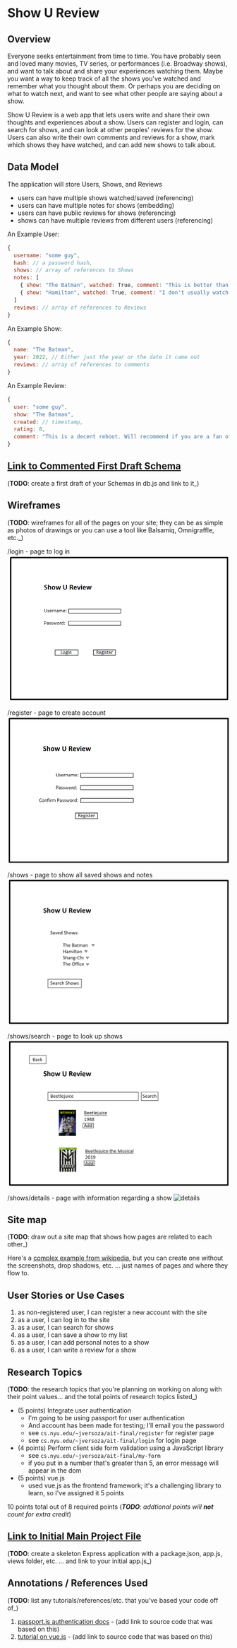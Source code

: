 # Show U Review

## Overview

Everyone seeks entertainment from time to time. You have probably seen and loved many movies, TV series, or performances (i.e. Broadway shows), and want to talk about and share your experiences watching them. Maybe you want a way to keep track of all the shows you've watched and remember what you thought about them. Or perhaps you are deciding on what to watch next, and want to see what other people are saying about a show. 

Show U Review is a web app that lets users write and share their own thoughts and experiences about a show. Users can register and login, can search for shows, and can look at other peoples' reviews for the show. Users can also write their own comments and reviews for a show, mark which shows they have watched, and can add new shows to talk about. 

## Data Model

The application will store Users, Shows, and Reviews

* users can have multiple shows watched/saved (referencing)
* users can have multiple notes for shows (embedding)
* users can have public reviews for shows (referencing)
* shows can have multiple reviews from different users (referencing)


An Example User:

```javascript
{
  username: "some guy",
  hash: // a password hash,
  shows: // array of references to Shows
  notes: [
    { show: "The Batman", watched: True, comment: "This is better than I thought!"},
    { show: "Hamilton", watched: True, comment: "I don't usually watch musicals, but the songs are so catchy!"}
  ]
  reviews: // array of references to Reviews
}
```

An Example Show:

```javascript
{
  name: "The Batman",
  year: 2022, // Either just the year or the date it came out
  reviews: // array of references to comments
}
```

An Example Review:

```javascript
{
  user: "some guy",
  show: "The Batman",
  created: // timestamp,
  rating: 8,
  comment: "This is a decent reboot. Will recommend if you are a fan of the franchise."
}
```


## [Link to Commented First Draft Schema](db.js) 

(__TODO__: create a first draft of your Schemas in db.js and link to it_)

## Wireframes

(__TODO__: wireframes for all of the pages on your site; they can be as simple as photos of drawings or you can use a tool like Balsamiq, Omnigraffle, etc._)

/login - page to log in
![login](documentation/login.png)

/register - page to create account
![register](documentation/register.png)

/shows - page to show all saved shows and notes
![shows](documentation/shows.png)

/shows/search - page to look up shows
![lookup](documentation/lookup.png)

/shows/details - page with information regarding a show
![details](documentaion/details.png)

## Site map

(__TODO__: draw out a site map that shows how pages are related to each other_)

Here's a [complex example from wikipedia](https://upload.wikimedia.org/wikipedia/commons/2/20/Sitemap_google.jpg), but you can create one without the screenshots, drop shadows, etc. ... just names of pages and where they flow to.

## User Stories or Use Cases

1. as non-registered user, I can register a new account with the site
2. as a user, I can log in to the site
3. as a user, I can search for shows
4. as a user, I can save a show to my list
5. as a user, I can add personal notes to a show
6. as a user, I can write a review for a show

## Research Topics

(__TODO__: the research topics that you're planning on working on along with their point values... and the total points of research topics listed_)

* (5 points) Integrate user authentication
    * I'm going to be using passport for user authentication
    * And account has been made for testing; I'll email you the password
    * see <code>cs.nyu.edu/~jversoza/ait-final/register</code> for register page
    * see <code>cs.nyu.edu/~jversoza/ait-final/login</code> for login page
* (4 points) Perform client side form validation using a JavaScript library
    * see <code>cs.nyu.edu/~jversoza/ait-final/my-form</code>
    * if you put in a number that's greater than 5, an error message will appear in the dom
* (5 points) vue.js
    * used vue.js as the frontend framework; it's a challenging library to learn, so I've assigned it 5 points

10 points total out of 8 required points (___TODO__: addtional points will __not__ count for extra credit_)


## [Link to Initial Main Project File](app.js) 

(__TODO__: create a skeleton Express application with a package.json, app.js, views folder, etc. ... and link to your initial app.js_)

## Annotations / References Used

(__TODO__: list any tutorials/references/etc. that you've based your code off of_)

1. [passport.js authentication docs](http://passportjs.org/docs) - (add link to source code that was based on this)
2. [tutorial on vue.js](https://vuejs.org/v2/guide/) - (add link to source code that was based on this)

